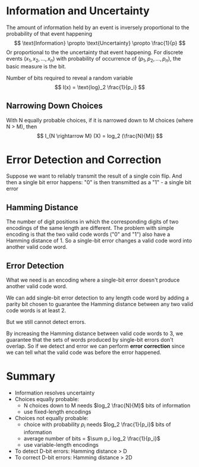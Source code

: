 # Information and Uncertainty
The amount of information held by an event is inversely proportional to the probability of that event happening
$$ \text{Information} \propto \text{Uncertainty} \propto \frac{1}{p} $$
Or proportional to the the uncertainty that event happening. For discrete events $(x_1, x_2, \dots, x_n)$ with probability of occurrence of $(p_1, p_2, \dots, p_n)$, the basic measure is the bit.

Number of bits required to reveal a random variable
$$ I(x) = \text{log}_2 \frac{1}{p_i} $$
## Narrowing Down Choices
With N equally probable choices, if it is narrowed down to M choices (where N > M), then
$$ I_{N \rightarrow M} (X) = log_2 (\frac{N}{M}) $$

# Error Detection and Correction
Suppose we want to reliably transmit the result of a single coin flip. And then a single bit error happens: "0" is then transmitted as a "1" - a single bit error

## Hamming Distance
The number of digit positions in which the corresponding digits of two encodings of the same length are different. The problem with simple encoding is that the two valid code words ("0" and "1") also have a Hamming distance of 1. So a single-bit error changes a valid code word into another valid code word.

## Error Detection
What we need is an encoding where a single-bit error doesn't produce another valid code word.

We can add single-bit error detection to any length code word by adding a parity bit chosen to guarantee the Hamming distance between any two valid code words is at least 2.

But we still cannot detect errors.

By increasing the Hamming distance between valid code words to 3, we guarantee that the sets of words produced by single-bit errors don't overlap. So if we detect and error we can perform **error correction** since we can tell what the valid code was before the error happened.

# Summary
- Information resolves uncertainty
- Choices equally probable:
	- N choices down to M needs $log_2 \frac{N}{M}$ bits of information
	- use fixed-length encodings
- Choices not equally probable:
	- choice with probability $p_i$ needs $log_2 \frac{1}{p_i}$ bits of information
	- average number of bits = $\sum p_i log_2 \frac{1}{p_i}$
	- use variable-length encodings
- To detect D-bit errors: Hamming distance > D
- To correct D-bit errors: Hamming distance > 2D